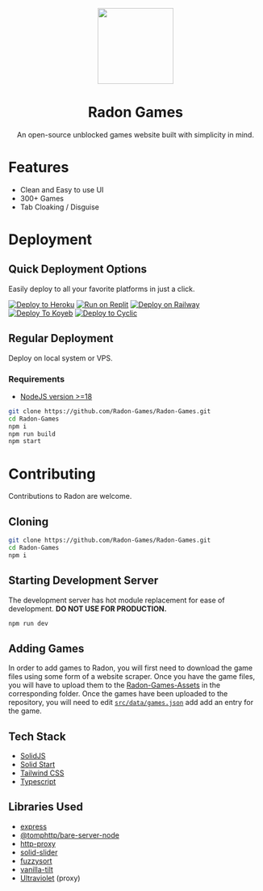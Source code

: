 <p align="center">
  <kbd>
    <img width="150px" src="https://avatars.githubusercontent.com/u/107269758">
  </kbd>
</p>

<h1 align="center">
  Radon Games
</h1>

<p align="center">
  An open-source unblocked games website built with simplicity in mind.
</p>

# Features

- Clean and Easy to use UI
- 300+ Games
- Tab Cloaking / Disguise

# Deployment

## Quick Deployment Options

Easily deploy to all your favorite platforms in just a click.

[![Deploy to Heroku](https://raw.githubusercontent.com/BinBashBanana/deploy-buttons/master/buttons/remade/heroku.svg)](https://heroku.com/deploy/?template=https://github.com/Radon-Games/Radon-Games)
[![Run on Replit](https://raw.githubusercontent.com/BinBashBanana/deploy-buttons/master/buttons/remade/replit.svg)](https://replit.com/github/Radon-Games/Radon-Games)
[![Deploy on Railway](https://binbashbanana.github.io/deploy-buttons/buttons/remade/railway.svg)](https://railway.app/new/template/ZXOCUM?referralCode=6_qmvT)
[![Deploy To Koyeb](https://binbashbanana.github.io/deploy-buttons/buttons/remade/koyeb.svg)](https://app.koyeb.com/deploy?type=git&repository=github.com/Radon-Games/Radon-Games&branch=main&name=Radon-Games)
[![Deploy to Cyclic](https://binbashbanana.github.io/deploy-buttons/buttons/remade/cyclic.svg)](https://app.cyclic.sh/api/app/deploy/Radon-Games/Radon-Games)

## Regular Deployment

Deploy on local system or VPS.

### Requirements

- [NodeJS version >=18](https://nodejs.org/)

```bash
git clone https://github.com/Radon-Games/Radon-Games.git
cd Radon-Games
npm i
npm run build
npm start
```

# Contributing

Contributions to Radon are welcome.

## Cloning

```bash
git clone https://github.com/Radon-Games/Radon-Games.git
cd Radon-Games
npm i
```

## Starting Development Server

The development server has hot module replacement for ease of development. **DO NOT USE FOR PRODUCTION.**

```bash
npm run dev
```

## Adding Games

In order to add games to Radon, you will first need to download the game files using some form of a website scraper. Once you have the game files, you will have to upload them to the [Radon-Games-Assets](https://github.com/Radon-Games/Radon-Games-Assets) in the corresponding folder. Once the games have been uploaded to the repository, you will need to edit [`src/data/games.json`](https://github.com/cohenerickson/Radon-Games/blob/main/src/data/games.json) add add an entry for the game.

## Tech Stack

- [SolidJS](https://www.solidjs.com/)
- [Solid Start](https://start.solidjs.com/)
- [Tailwind CSS](https://tailwindcss.com/)
- [Typescript](https://www.typescriptlang.org/)

## Libraries Used

- [express](https://www.npmjs.com/package/express)
- [@tomphttp/bare-server-node](https://www.npmjs.com/package/@tomphttp/bare-server-node)
- [http-proxy](https://www.npmjs.com/package/http-proxy)
- [solid-slider](https://www.npmjs.com/package/solid-slider)
- [fuzzysort](https://www.npmjs.com/package/fuzzysort)
- [vanilla-tilt](https://www.npmjs.com/package/vanilla-tilt)
- [Ultraviolet](https://github.com/titaniumnetwork-dev/Ultraviolet) (proxy)
